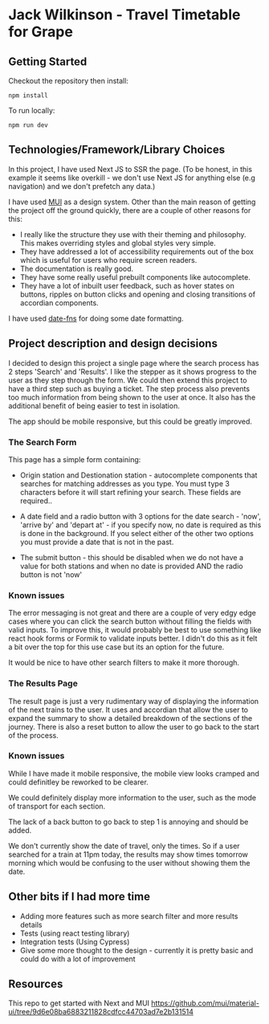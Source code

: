 # Jack Wilkinson - Travel Timetable for Grape

## Getting Started

Checkout the repository then install:

```
npm install
```

To run locally:

```
npm run dev
```

## Technologies/Framework/Library Choices

In this project, I have used Next JS to SSR the page. (To be honest, in this example it seems like overkill - we don't use Next JS for anything else (e.g navigation) and we don't prefetch any data.)

I have used [MUI](https://mui.com/) as a design system. Other than the main reason of getting the project off the ground quickly, there are a couple of other reasons for this:

- I really like the structure they use with their theming and philosophy. This makes overriding styles and global styles very simple.
- They have addressed a lot of accessibility requirements out of the box which is useful for users who require screen readers.
- The documentation is really good.
- They have some really useful prebuilt components like autocomplete.
- They have a lot of inbuilt user feedback, such as hover states on buttons, ripples on button clicks and opening and closing transitions of accordian components.

I have used [date-fns](https://date-fns.org/) for doing some date formatting.

## Project description and design decisions

I decided to design this project a single page where the search process has 2 steps 'Search' and 'Results'. I like the stepper as it shows progress to the user as they step through the form. We could then extend this project to have a third step such as buying a ticket. The step process also prevents too much information from being shown to the user at once. It also has the additional benefit of being easier to test in isolation.

The app should be mobile responsive, but this could be greatly improved.

### The Search Form

This page has a simple form containing:

- Origin station and Destionation station - autocomplete components that searches for matching addresses as you type. You must type 3 characters before it will start refining your search. These fields are required..

- A date field and a radio button with 3 options for the date search - 'now', 'arrive by' and 'depart at' - if you specify now, no date is required as this is done in the background. If you select either of the other two options you must provide a date that is not in the past.

- The submit button - this should be disabled when we do not have a value for both stations and when no date is provided AND the radio button is not 'now'

### Known issues

The error messaging is not great and there are a couple of very edgy edge cases where you can click the search button without filling the fields with valid inputs.
To improve this, it would probably be best to use something like react hook forms or Formik to validate inputs better. I didn't do this as it felt a bit over the top for this use case but its an option for the future.

It would be nice to have other search filters to make it more thorough.

### The Results Page

The result page is just a very rudimentary way of displaying the information of the next trains to the user. It uses and accordian that allow the user to expand the summary to show a detailed breakdown of the sections of the journey.
There is also a reset button to allow the user to go back to the start of the process.

### Known issues

While I have made it mobile responsive, the mobile view looks cramped and could definitley be reworked to be clearer.

We could definitely display more information to the user, such as the mode of transport for each section.

The lack of a back button to go back to step 1 is annoying and should be added.

We don't currently show the date of travel, only the times. So if a user searched for a train at 11pm today, the results may show times tomorrow morning which would be confusing to the user without showing them the date.

## Other bits if I had more time

- Adding more features such as more search filter and more results details
- Tests (using react testing library)
- Integration tests (Using Cypress)
- Give some more thought to the design - currently it is pretty basic and could do with a lot of improvement

## Resources

This repo to get started with Next and MUI
https://github.com/mui/material-ui/tree/9d6e08ba6883211828cdfcc44703ad7e2b131514
